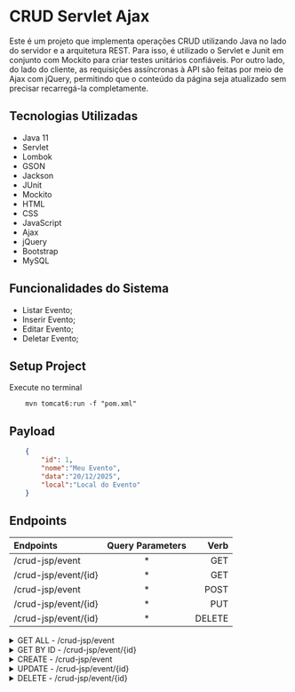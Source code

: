 # CRUD Servlet Ajax

Este é um projeto que implementa operações CRUD utilizando Java no lado do servidor e a arquitetura REST. Para isso, é utilizado o Servlet e Junit em conjunto com Mockito para criar testes unitários confiáveis. Por outro lado, do lado do cliente, as requisições assíncronas à API são feitas por meio de Ajax com jQuery, permitindo que o conteúdo da página seja atualizado sem precisar recarregá-la completamente.

## Tecnologias Utilizadas

- Java 11
- Servlet
- Lombok
- GSON
- Jackson
- JUnit
- Mockito
- HTML
- CSS
- JavaScript
- Ajax
- jQuery
- Bootstrap
- MySQL

## Funcionalidades do Sistema

- Listar Evento;
- Inserir Evento;
- Editar Evento;
- Deletar Evento;

## Setup Project

Execute no terminal

```shell
    mvn tomcat6:run -f "pom.xml"    
```

## Payload

```json
    {
        "id": 1,
        "nome":"Meu Evento",
        "data":"20/12/2025",
        "local":"Local do Evento"
    } 
```

## Endpoints

|   Endpoints   |  Query Parameters  |    Verb    |
| :---         |     :---:      |          ---: |
| /crud-jsp/event        |   *  | GET    |
| /crud-jsp/event/{id}   |   *  | GET    |
| /crud-jsp/event        |   *  | POST   |
| /crud-jsp/event/{id}   |   *  | PUT    |
| /crud-jsp/event/{id}   |   *  | DELETE |


<details>
  <summary>GET ALL - /crud-jsp/event </summary>
  
## Descrição

Retorna todos os eventos.

## Códigos de Resposta

- `200`: Eventos encontrado com sucesso.

## Exemplo de Requisição

GET /crud-jsp/event HTTP/1.1
Host: example.com

## Exemplo de Resposta

HTTP/1.1 200 OK
Content-Type: application/json
```json
    [
        {
        "id": 1,
        "nome":"Meu Evento",
        "data":"20/12/2025",
        "local":"Local do Evento"
        },
        {
        "id": 2,
        "nome":"Meu Evento",
        "data":"20/12/2025",
        "local":"Local do Evento"
        }  
    ]
```
  
</details>

<details>
  <summary>GET BY ID - /crud-jsp/event/{id} </summary>
  
## Descrição

Retorna um evento.

## Parâmetros de Entrada

- `id` (obrigatório): ID do evento.

## Códigos de Resposta

- `200`: Evento encontrado com sucesso.

## Exemplo de Requisição

GET /crud-jsp/event/1 HTTP/1.1
Host: example.com

## Exemplo de Resposta

HTTP/1.1 200 OK
Content-Type: application/json
```json
    {
        "id": 1,
        "nome":"Meu Evento",
        "data":"20/12/2025",
        "local":"Local do Evento"
    }    
```
  
</details>

<details>
  <summary>CREATE - /crud-jsp/event </summary>
  
## Descrição

Cria um evento.

## Códigos de Resposta

- `201`: Evento criado com sucesso.

## Exemplo de Requisição

POST /crud-jsp/event HTTP/1.1
Host: example.com
Content-Type: application/json
```json
    {
        "nome":"Meu Evento",
        "dataInput":"20/12/2025",
        "local":"Local do Evento"
    }    
```
## Exemplo de Resposta

HTTP/1.1 201 CREATED
```json
    {
        "id": 1,
        "nome":"Meu Evento",
        "dataInput":"20/12/2025",
        "local":"Local do Evento"
    }    
```
</details>

<details>
  <summary>UPDATE - /crud-jsp/event/{id} </summary>
  
## Descrição

Edita um evento.

## Parâmetros de Entrada

- `id` (obrigatório): ID do evento.

## Códigos de Resposta

- `200`: Evento editado com sucesso.

## Exemplo de Requisição

PUT /crud-jsp/event/1 HTTP/1.1
Host: example.com
Content-Type: application/json
```json
    {
        "nome":"Meu Novo Evento",
        "data":"12/02/2026",
        "local":"Novo Local do Evento"
    }    
```
## Exemplo de Resposta

HTTP/1.1 200 OK

```json
    {
        "id": 1,
        "nome":"Meu Novo Evento",
        "data":"12/02/2026",
        "local":"Novo Local do Evento"
    }    
```
  
</details>

<details>
  <summary>DELETE - /crud-jsp/event/{id} </summary>
  
## Descrição

Deleta um evento.

## Parâmetros de Entrada

- `id` (obrigatório): ID do evento.

## Códigos de Resposta

- `204`: Evento deletado com sucesso.

## Exemplo de Requisição

DELETE /crud-jsp/event/1 HTTP/1.1
Host: example.com

## Exemplo de Resposta

HTTP/1.1 204 NO CONTENT
  
</details>